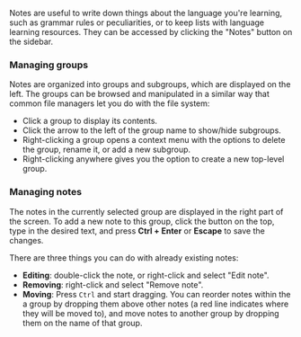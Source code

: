 Notes are useful to write down things about the language you're learning, such
as grammar rules or peculiarities, or to keep lists with language learning
resources. They can be accessed by clicking the "Notes" button on the sidebar.

### Managing groups

Notes are organized into groups and subgroups, which are displayed on the left.
The groups can be browsed and manipulated in a similar way that common file
managers let you do with the file system:

- Click a group to display its contents.
- Click the arrow to the left of the group name to show/hide subgroups.
- Right-clicking a group opens a context menu with the options to delete the
  group, rename it, or add a new subgroup.
- Right-clicking anywhere gives you the option to create a new top-level group.

### Managing notes

The notes in the currently selected group are displayed in the right part of the
screen. To add a new note to this group, click the button on the top, type in
the desired text, and press **Ctrl + Enter** or **Escape** to save the changes.

There are three things you can do with already existing notes:

- **Editing**: double-click the note, or right-click and select "Edit note".
- **Removing**: right-click and select "Remove note".
- **Moving**: Press `Ctrl` and start dragging. You can reorder notes within the
  a group by dropping them above other notes (a red line indicates where they
  will be moved to), and move notes to another group by dropping them on the
  name of that group.
